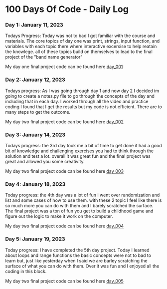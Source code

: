# 100 Days Of Code - Daily Log

### Day 1: January 11, 2023

Todays Progress: Today was not to bad I got familiar with the course and materials. The core topics of day one was print, strings, input function, and variables with each topic there where interactive excersise to help reatain the knowlege. all of these topics build on themselves to lead to the final project of the "band name generator"

My day one final project code can be found here [day_001](https://github.com/PSebesta/100-Days-Of-Code/tree/main/Projects/Day%20001)

### Day 2: January 12, 2023

Todays progress: As I was going through day 1 and now day 2 I decided im going to create a notes.py file to go through the concepts of the day and including that in each day. I worked through all the video and practice coding I found that I get the results but my code is not efficient. There are to many steps to get the outcome. 

My day two final project code can be found here [day_002](https://github.com/PSebesta/100-Days-Of-Code/tree/main/Projects/Day%20002)

### Day 3: January 14, 2023

Todays progress: the 3rd day took me a bit of time to get done it had a good bit of knowledge and challenging exercises you had to think through the solution and test a lot. overall it was great fun and the final project was great and allowed you some creativity.

My day two final project code can be found here [day_003](https://github.com/PSebesta/100-Days-Of-Code/blob/main/Projects/Day%20003/choose%20your%20own%20adventure.py)

### Day 4: January 18, 2023

Today progress: the 4th day was a lot of fun I went over randomization and list and some cases of how to use them. with these 2 topic I feel like there is so much more you can do with them and I barely scratched the surface. The final project was a ton of fun you get to build a childhood game and figure out the logic to make it work on the computer.

My day two final project code can be found here [day_004](https://github.com/PSebesta/100-Days-Of-Code/blob/main/Projects/Day%20004/Rock%20Paper%20Scissors.py)

### Day 5: January 19, 2023

Today progress: I have completed the 5th day project. Today I learned about loops and range functions the basic concepts were not to bad to learn but, just like yesterday when I said we are barley scratching the surface of what you can do with them. Over it was fun and I enjoyed all the coding in this block.

My day two final project code can be found here [day_005](https://github.com/PSebesta/100-Days-Of-Code/blob/main/Projects/Day%20005/Password%20generator.py)
